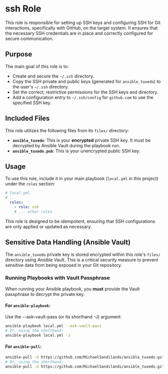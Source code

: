 # ssh Role

This role is responsible for setting up SSH keys and configuring SSH for Git interactions, specifically with GitHub, on the target system. It ensures that the necessary SSH credentials are in place and correctly configured for secure communication.

## Purpose

The main goal of this role is to:
* Create and secure the `~/.ssh` directory.
* Copy the SSH private and public keys (generated for `ansible_tuxedo`) to the user's `~/.ssh` directory.
* Set the correct, restrictive permissions for the SSH keys and directory.
* Add a configuration entry to `~/.ssh/config` for `github.com` to use the specified SSH key.

## Included Files

This role utilizes the following files from its `files/` directory:

* **`ansible_tuxedo`**: This is your **encrypted** private SSH key. It must be decrypted by Ansible Vault during the playbook run.
* **`ansible_tuxedo.pub`**: This is your unencrypted public SSH key.

## Usage

To use this role, include it in your main playbook (`local.yml` in this project) under the `roles` section:

```yaml
# local.yml
# ...
  roles:
    - role: ssh
    # ... other roles
```

This role is designed to be idempotent, ensuring that SSH configurations are only applied or updated as necessary.

## Sensitive Data Handling (Ansible Vault)

The `ansible_tuxedo` private key is stored encrypted within this role's `files/` directory using Ansible Vault. This is a critical security measure to prevent sensitive data from being exposed in your Git repository.

### Running Playbooks with Vault Passphrase

When running your Ansible playbook, you **must** provide the Vault passphrase to decrypt the private key.

#### For `ansible-playbook`:

Use the --ask-vault-pass (or its shorthand -J) argument:

```bash
ansible-playbook local.yml --ask-vault-pass
# Or, using the shorthand:
ansible-playbook local.yml -J
```


#### For `ansible-pull`:

```bash
ansible-pull -U https://github.com/MichaelSandilands/ansible_tuxedo.git --ask-vault-pass
# Or, using the shorthand:
ansible-pull -U https://github.com/MichaelSandilands/ansible_tuxedo.git -J
```

